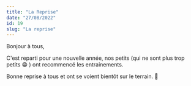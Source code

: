 ```yaml
---
title: "La Reprise"
date: "27/08/2022"
id: 19
slug: "La reprise"
---
```


Bonjour à tous,

C'est reparti pour une nouvelle année, nos petits (qui ne sont plus trop petits 😁 ) ont recommencé les entrainements.

Bonne reprise à tous et ont se voient bientôt sur le terrain.
👋
